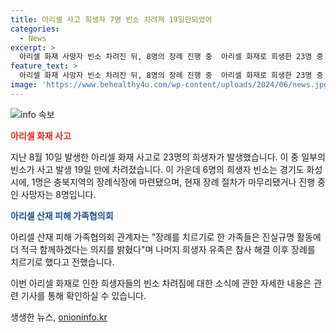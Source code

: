 ```yaml
---
title: 아리셀 사고 희생자 7명 빈소 차려져 19일만되었어
categories:
  - News
excerpt: >
  아리셀 화재 사망자 빈소 차려진 뒤, 8명의 장례 진행 중  아리셀 화재로 희생한 23명 중 19일만에 일부 빈소가 차려졌다. 지금까지 8명의 장례가 마무리되거나 진행 중이며, 피해 가족들은 진실규명을 통해 장례를 치를 의지를 밝혔다. 현재 6명의 빈소는 경기도 화성시에, 1명은 충북지역의 장례식장에 마련됐으며, 나머지 희생자 유족은 참사 해결 이후 장례를 치를 예정이다. #아리셀 #희생자 #장례
feature_text: >
  아리셀 화재 사망자 빈소 차려진 뒤, 8명의 장례 진행 중  아리셀 화재로 희생한 23명 중 19일만에 일부 빈소가 차려졌다. 지금까지 8명의 장례가 마무리되거나 진행 중이며, 피해 가족들은 진실규명을 통해 장례를 치를 의지를 밝혔다. 현재 6명의 빈소는 경기도 화성시에, 1명은 충북지역의 장례식장에 마련됐으며, 나머지 희생자 유족은 참사 해결 이후 장례를 치를 예정이다. #아리셀 #희생자 #장례
image: 'https://www.behealthy4u.com/wp-content/uploads/2024/06/news.jpg'
---
```


<p><img src="https://www.behealthy4u.com/wp-content/uploads/2024/06/news.jpg" alt="info 속보" /></p>

<p><b><span style="color: #ee2323;">아리셀 화재 사고</span></b></p>

<p>지난 8월 10일 발생한 아리셀 화재 사고로 23명의 희생자가 발생했습니다. 이 중 일부의 빈소가 사고 발생 19일 만에 차려졌습니다. 이 가운데 6명의 희생자 빈소는 경기도 화성시에, 1명은 충북지역의 장례식장에 마련됐으며, 현재 장례 절차가 마무리됐거나 진행 중인 사망자는 8명입니다. </p>

<p><b><span style="color: #1a5490;">아리셀 산재 피해 가족협의회</span></b></p>

<p>아리셀 산재 피해 가족협의회 관계자는 "장례를 치르기로 한 가족들은 진실규명 활동에 더 적극 함께하겠다는 의지를 밝혔다"며 나머지 희생자 유족은 참사 해결 이후 장례를 치르기로 했다고 전했습니다.</p>

<p>이번 아리셀 화재로 인한 희생자들의 빈소 차려짐에 대한 소식에 관한 자세한 내용은 관련 기사를 통해 확인하실 수 있습니다.</p>
생생한 뉴스, <a href="https://onioninfo.kr" rel="dofollow">onioninfo.kr</a>


